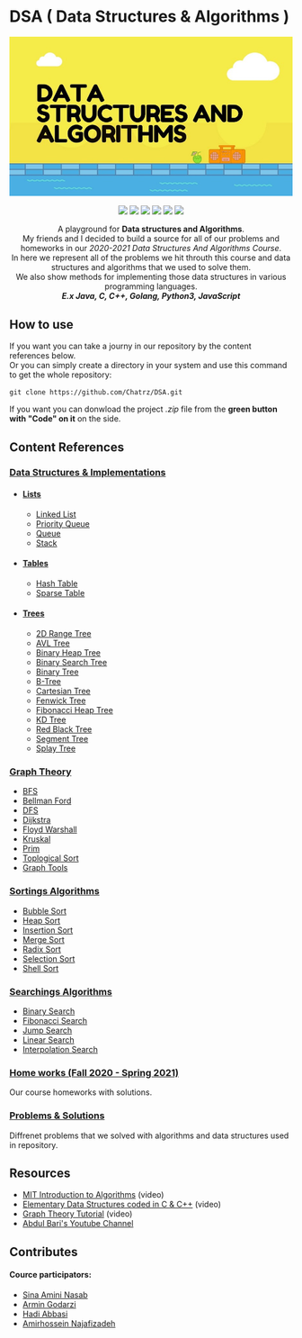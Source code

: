 # DSA ( Data Structures & Algorithms )

<p align="center">
  <img src="https://github.com/Chatrz/DSA/blob/master/logo.jpg" width=700 />
</p>

<p align="center">
  <img src="https://camo.githubusercontent.com/13e18ab9046dbfdf25bb7a0448ec88710166b5ec85f3cd1b57efe2a9aa4ccdd6/68747470733a2f2f6564656e742e6769746875622e696f2f537570657254696e7949636f6e732f696d616765732f7376672f676f2e737667" width=40 />
  <img src="https://camo.githubusercontent.com/9496882abd182958bcea4238ab44f7eb8928d7a4144c150f18f6c55ceb9b4490/68747470733a2f2f6564656e742e6769746875622e696f2f537570657254696e7949636f6e732f696d616765732f7376672f6a6176617363726970742e737667" width=40 />
  <img src="https://camo.githubusercontent.com/a870803f30db1d15495072fa9e946a7fa6a6fc1a47fe12324aaf7509c410fc4a/68747470733a2f2f6564656e742e6769746875622e696f2f537570657254696e7949636f6e732f696d616765732f7376672f6a6176612e737667" width=40 />
  <img src="https://camo.githubusercontent.com/aa96ee3a3352c9c3c2161d3e95698d0885a277ab85d617fe77912627d37a3959/68747470733a2f2f6564656e742e6769746875622e696f2f537570657254696e7949636f6e732f696d616765732f7376672f707974686f6e2e737667" width=40 />
  <img src="https://camo.githubusercontent.com/1141fa873ae7371cd6b723fef0cd57ca14923123983844571416854b7f5e8fb6/68747470733a2f2f6564656e742e6769746875622e696f2f537570657254696e7949636f6e732f696d616765732f7376672f63706c7573706c75732e737667" width=40 />
  <img src="https://camo.githubusercontent.com/e4fdf8e13eef67214e92d2a93622403f33c552427d2f0bc0a92b670adcad1e08/68747470733a2f2f6564656e742e6769746875622e696f2f537570657254696e7949636f6e732f696d616765732f7376672f636f696c2e737667" width=40 />
</p>

<p align="center">
  A playground for <b>Data structures and Algorithms</b>.<br />
  My friends and I decided to build a source for all of our problems and homeworks in our <i>2020-2021 Data Structures And Algorithms Course</i>. <br />
  In here we represent all of the problems we hit throuth this course and data structures and algorithms that we used to solve them. <br />
  We also show methods for implementing those data structures in various programming languages.<br />
    <b><i>E.x Java, C, C++, Golang, Python3, JavaScript</i></b>
</p>

## How to use
<p>
  If you want you can take a journy in our repository by the content references below.<br />
  Or you can simply create a directory in your system and use this command to get the whole repository:<br />
  
  ```git
  git clone https://github.com/Chatrz/DSA.git
  ```
  
  If you want you can donwload the project <i>.zip</i> file from the <b>green button with "Code" on it</b> on the side.
</p>

## Content References

### [Data Structures & Implementations](https://github.com/Chatrz/DSA/tree/amirhossein/Data%20Structures)

* #### [Lists](https://github.com/Chatrz/DSA/tree/amirhossein/Data%20Structures/Lists)
  * [Linked List](https://github.com/Chatrz/DSA/tree/amirhossein/Data%20Structures/Lists/LinkedList)
  * [Priority Queue](https://github.com/Chatrz/DSA/tree/amirhossein/Data%20Structures/Lists/PriorityQueue)
  * [Queue](https://github.com/Chatrz/DSA/tree/amirhossein/Data%20Structures/Lists/Queue)
  * [Stack](https://github.com/Chatrz/DSA/tree/amirhossein/Data%20Structures/Lists/Stack)

* #### [Tables](https://github.com/Chatrz/DSA/tree/amirhossein/Data%20Structures/Tables)
  * [Hash Table](https://github.com/Chatrz/DSA/tree/amirhossein/Data%20Structures/Tables/HashTable)
  * [Sparse Table](https://github.com/Chatrz/DSA/tree/amirhossein/Data%20Structures/Tables/SparseTable)

* #### [Trees](https://github.com/Chatrz/DSA/tree/amirhossein/Data%20Structures/Trees)
  * [2D Range Tree](https://github.com/Chatrz/DSA/tree/master/Data%20Structures/Trees/2DRangeTree)
  * [AVL Tree](https://github.com/Chatrz/DSA/tree/amirhossein/Data%20Structures/Trees/AVLTree)
  * [Binary Heap Tree](https://github.com/Chatrz/DSA/tree/amirhossein/Data%20Structures/Trees/BinaryHeapTree)
  * [Binary Search Tree](https://github.com/Chatrz/DSA/tree/amirhossein/Data%20Structures/Trees/BinarySearchTree)
  * [Binary Tree](https://github.com/Chatrz/DSA/tree/amirhossein/Data%20Structures/Trees/BinaryTree)
  * [B-Tree](https://github.com/Chatrz/DSA/tree/amirhossein/Data%20Structures/Trees/BTree)
  * [Cartesian Tree](https://github.com/Chatrz/DSA/tree/amirhossein/Data%20Structures/Trees/CartesianTree)
  * [Fenwick Tree](https://github.com/Chatrz/DSA/tree/amirhossein/Data%20Structures/Trees/FenwickTree)
  * [Fibonacci Heap Tree](https://github.com/Chatrz/DSA/tree/amirhossein/Data%20Structures/Trees/FibonacciHeapTree)
  * [KD Tree](https://github.com/Chatrz/DSA/tree/master/Data%20Structures/Trees/K-DTree)
  * [Red Black Tree](https://github.com/Chatrz/DSA/tree/amirhossein/Data%20Structures/Trees/RedBlackTree)
  * [Segment Tree](https://github.com/Chatrz/DSA/tree/amirhossein/Data%20Structures/Trees/SegmentTree)
  * [Splay Tree](https://github.com/Chatrz/DSA/tree/amirhossein/Data%20Structures/Trees/SplayTree)

### [Graph Theory](https://github.com/Chatrz/DSA/tree/amirhossein/Graph%20Theory)
  * [BFS](https://github.com/Chatrz/DSA/tree/amirhossein/Graph%20Theory/BFS)
  * [Bellman Ford](https://github.com/Chatrz/DSA/tree/amirhossein/Graph%20Theory/BellmenFord)
  * [DFS](https://github.com/Chatrz/DSA/tree/amirhossein/Graph%20Theory/DFS)
  * [Dijkstra](https://github.com/Chatrz/DSA/tree/amirhossein/Graph%20Theory/Dijkstra)
  * [Floyd Warshall](https://github.com/Chatrz/DSA/tree/amirhossein/Graph%20Theory/FloydWarshall)
  * [Kruskal](https://github.com/Chatrz/DSA/tree/amirhossein/Graph%20Theory/Kruskal)
  * [Prim](https://github.com/Chatrz/DSA/tree/amirhossein/Graph%20Theory/Prim)
  * [Toplogical Sort](https://github.com/Chatrz/DSA/tree/amirhossein/Graph%20Theory/ToolsForBuildingGraph)
  * [Graph Tools](https://github.com/Chatrz/DSA/tree/amirhossein/Graph%20Theory/ToplogicalSort)

### [Sortings Algorithms](https://github.com/Chatrz/DSA/tree/amirhossein/Sortings%20Algorithms)
  * [Bubble Sort](https://github.com/Chatrz/DSA/tree/amirhossein/Sortings%20Algorithms/BubbleSort)
  * [Heap Sort](https://github.com/Chatrz/DSA/tree/amirhossein/Sortings%20Algorithms/HeapSort)
  * [Insertion Sort](https://github.com/Chatrz/DSA/tree/amirhossein/Sortings%20Algorithms/InsertionSort)
  * [Merge Sort](https://github.com/Chatrz/DSA/tree/amirhossein/Sortings%20Algorithms/MergeSort)
  * [Radix Sort](https://github.com/Chatrz/DSA/tree/amirhossein/Sortings%20Algorithms/RadixSort)
  * [Selection Sort](https://github.com/Chatrz/DSA/tree/amirhossein/Sortings%20Algorithms/SelectionSort)
  * [Shell Sort](https://github.com/Chatrz/DSA/tree/amirhossein/Sortings%20Algorithms/ShellSort)

### [Searchings Algorithms](https://github.com/Chatrz/DSA/tree/amirhossein/Searchings%20Algorithms)
  * [Binary Search](https://github.com/Chatrz/DSA/tree/amirhossein/Searchings%20Algorithms/BinarySearch)
  * [Fibonacci Search](https://github.com/Chatrz/DSA/tree/amirhossein/Searchings%20Algorithms/FibonacciSearch)
  * [Jump Search](https://github.com/Chatrz/DSA/tree/amirhossein/Searchings%20Algorithms/JumpSearch)
  * [Linear Search](https://github.com/Chatrz/DSA/tree/amirhossein/Searchings%20Algorithms/LinearSearch)
  * [Interpolation Search](https://github.com/Chatrz/DSA/tree/master/Searchings%20Algorithms/InterpolationSearch)

### [Home works (Fall 2020 - Spring 2021)](https://github.com/Chatrz/DSA/tree/amirhossein/Homeworks%20(Fall%2099))
  <p> Our course homeworks with solutions. </p>
  
### [Problems & Solutions](https://github.com/Chatrz/DSA/tree/master/Problems%20%26%20Solutions)
  <p> Diffrenet problems that we solved with algorithms and data structures used in repository. </p>

## Resources 
* [MIT Introduction to Algorithms](https://www.youtube.com/playlist?list=PLUl4u3cNGP61Oq3tWYp6V_F-5jb5L2iHb) (video)
* [Elementary Data Structures coded in C & C++](https://www.youtube.com/watch?v=92S4zgXN17o&list=PL2_aWCzGMAwI3W_JlcBbtYTwiQSsOTa6P) (video)
* [Graph Theory Tutorial](https://www.youtube.com/watch?v=09_LlHjoEiY&list=WL&index=14&t=20369s) (video)
* [Abdul Bari's Youtube Channel](UCZCFT11CWBi3MHNlGf019nw)

## Contributes
  <h4>Cource participators:</h4>
  <ul>
    <li><a href="https://github.com/sinamna">Sina Amini Nasab</a></li>
    <li><a href="https://github.com/Armingodiz">Armin Godarzi</a></li>
    <li><a href="https://github.com/hawwwdi">Hadi Abbasi</a></li>
    <li><a href="https://github.com/amirhnajafiz">Amirhossein Najafizadeh</a></li>
  </ul>

